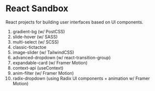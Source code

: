 # React Sandbox

React projects for building user interfaces based on UI components.

1. gradient-bg (w/ PostCSS)
2. slide-hover (w/ SASS)
3. multi-select (w/ SCSS)
4. classic-tictactoe
5. image-slider (w/ TailwindCSS)
6. advanced-dropdown (w/ react-transition-group)
7. expandable-card (w/ Framer Motion)
8. context-api (useContext)
9. anim-filter (w/ Framer Motion)
10. radix-dropdown (using Radix UI components + animation w/ Framer Motion)
